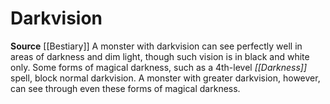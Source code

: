 ﻿---
actions: null
id: '12'
name: Darkvision
rarity: Common
source: '[[DATABASE/source/Bestiary|Bestiary]]'
trait: null
type: Creature Ability

---
# Darkvision

**Source** [[Bestiary]]
A monster with darkvision can see perfectly well in areas of darkness and dim light, though such vision is in black and white only. Some forms of magical darkness, such as a 4th-level _[[Darkness]]_ spell, block normal darkvision. A monster with greater darkvision, however, can see through even these forms of magical darkness.